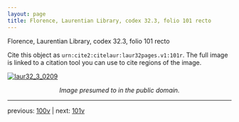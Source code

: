 ```yaml
---
layout: page
title: Florence, Laurentian Library, codex 32.3, folio 101 recto
---
```


Florence, Laurentian Library, codex 32.3, folio 101 recto

Cite this object as `urn:cite2:citelaur:laur32pages.v1:101r`.  The full image is linked to a citation tool you can use to cite regions of the image.

[![laur32_3_0209](http://www.homermultitext.org/iipsrv?IIIF=/project/homer/pyramidal/deepzoom/citelaur/laur32imgs/v1/laur32_3_0209.tif/full/800,/0/default.jpg)](http://www.homermultitext.org/ict2/?urn=urn:cite2:citelaur:laur32imgs.v1:laur32_3_0209) 

<p style="text-align: center; font-style: italic;">Image presumed to in the public domain.</p>

---

previous: [100v](../100v/) | next: [101v](../101v/)